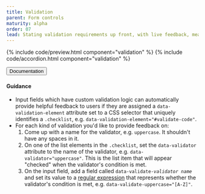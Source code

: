 ```yaml
---
title: Validation
parent: Form controls
maturity: alpha
order: 07
lead: Stating validation requirements up front, with live feedback, means users won't be left guessing.
---
```


{% include code/preview.html component="validation" %}
{% include code/accordion.html component="validation" %}
<div class="accordion-bordered">
  <button class="button-unstyled accordion-button"
      aria-expanded="true" aria-controls="validation-docs">
    Documentation
  </button>
  <div id="validation-docs" aria-hidden="false" class="accordion-content">
    <h4 class="heading">Guidance</h4>
    <ul class="content-list">
      <li>Input fields which have custom validation logic can automatically
        provide helpful feedback to users if they are assigned a
        <code>data-validation-element</code> attribute set to a
        CSS selector that uniquely identifies a <code>.checklist</code>,
        e.g. <code>data-validation-element="#validate-code"</code>.</li>
      <li>
        For each kind of validation you'd like to provide feedback on:
        <ol>
          <li>Come up with a name for the validator, e.g.
            <code>uppercase</code>. It shouldn't have any spaces in it.</li>
          <li>On one of the list elements in the <code>.checklist</code>,
            set the <code>data-validator</code> attribute to the
            name of the validator, e.g. <code>data-validator="uppercase"</code>.
            This is the list item that will appear "checked" when the
            validator's condition is met.</li>
          <li>On the input field, add a field called
            <code>data-validate-<em>validator name</em></code> and set
            its value to a <a href="https://regexone.com/">regular
            expression</a> that represents whether the validator's
            condition is met, e.g. <code>data-validate-uppercase="[A-Z]"</code>.</li>
        </ol>
      </li>
    </ul>
  </div>
</div>

